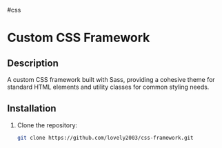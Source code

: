 #css
# Custom CSS Framework

## Description
A custom CSS framework built with Sass, providing a cohesive theme for standard HTML elements and utility classes for common styling needs.

## Installation
1. Clone the repository:
   ```bash
   git clone https://github.com/lovely2003/css-framework.git
